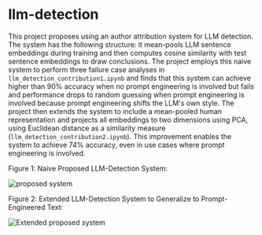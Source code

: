 # llm-detection

This project proposes using an author attribution system for LLM detection. The system has the following structure: it mean-pools LLM sentence embeddings during training and then computes cosine similarity with test sentence embeddings to draw conclusions. The project employs this naive system to perform three failure case analyses in `llm_detection_contribution1.ipynb` and finds that this system can achieve higher than 90% accuracy when no prompt engineering is involved but fails and performance drops to random guessing when prompt engineering is involved because prompt engineering shifts the LLM's own style. The project then extends the system to include a mean-pooled human representation and projects all embeddings to two dimensions using PCA, using Euclidean distance as a similarity measure (`llm_detection_contribution2.ipynb`). This improvement enables the system to achieve 74% accuracy, even in use cases where prompt engineering is involved.

Figure 1: Naive Proposed LLM-Detection System:

![proposed system](https://github.com/jjz5463/llm-detection/assets/47905800/7f0f91b4-8a47-43cc-b0f2-e8255a38ee8c)

Figure 2: Extended LLM-Detection System to Generalize to Prompt-Engineered Text:

![Extended proposed system](https://github.com/jjz5463/llm-detection/assets/47905800/ce1edf48-3036-41f6-890f-8ea9fe3c1afd)
